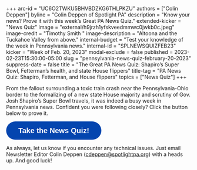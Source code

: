 +++
arc-id = "UC6O2TWKU5BHVBDZKG6THLPKZU"
authors = ["Colin Deppen"]
byline = "Colin Deppen of Spotlight PA"
description = "Know your news? Prove it with this week’s Great PA News Quiz."
extended-kicker = "News Quiz"
image = "external/h9jrzh1yfskveedmmwc0jwkb0c.jpeg"
image-credit = "Timothy Smith "
image-description = "Altoona and the Tuckahoe Valley from above."
internal-budget = "Test your knowledge of the week in Pennsylvania news."
internal-id = "SPLNEWSQUIZFEB23"
kicker = "Week of Feb. 20, 2023"
modal-exclude = false
published = 2023-02-23T15:30:00-05:00
slug = "pennsylvania-news-quiz-february-20-2023"
suppress-date = false
title = "The Great PA News Quiz: Shapiro’s Super Bowl, Fetterman’s health, and state House flippers"
title-tag = "PA News Quiz: Shapiro, Fetterman, and House flippers"
topics = ["News Quiz"]
+++

From the fallout surrounding a toxic train crash near the Pennsylvania-Ohio border to the formalizing of a new state House majority and scrutiny of Gov. Josh Shapiro’s Super Bowl travels, it was indeed a busy week in Pennsylvania news. Confident you were following closely? Click the button below to prove it.

<button data-tf-popup="gd9H06Sn" data-tf-opacity="100" data-tf-size="100" data-tf-iframe-props="title=SPL News Quiz Week 6 - Feb. 23" data-tf-transitive-search-params data-tf-medium="snippet" style="all:unset;font-family:Helvetica,Arial,sans-serif;display:inline-block;max-width:100%;white-space:nowrap;overflow:hidden;text-overflow:ellipsis;background-color:#0445AF;color:#fff;font-size:20px;border-radius:25px;padding:0 33px;font-weight:bold;height:50px;cursor:pointer;line-height:50px;text-align:center;margin:0;text-decoration:none;">Take the News Quiz!</button><script src="//embed.typeform.com/next/embed.js"></script>

As always, let us know if you encounter any technical issues. Just email Newsletter Editor Colin Deppen (<a href="mailto:cdeppen@spotlightpa.org">cdeppen@spotlightpa.org</a>) with a heads up. And good luck!
